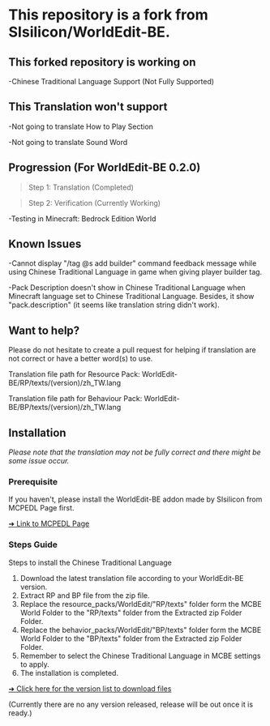 # This repository is a fork from SIsilicon/WorldEdit-BE.
## This forked repository is working on
-Chinese Traditional Language Support (Not Fully Supported)

## This Translation won't support
-Not going to translate How to Play Section

-Not going to translate Sound Word

## Progression (For WorldEdit-BE 0.2.0)
>Step 1: Translation (Completed)

>Step 2: Verification (Currently Working)

-Testing in Minecraft: Bedrock Edition World

## Known Issues
-Cannot display "/tag @s add builder" command feedback message while using Chinese Traditional Language in game when giving player builder tag.

-Pack Description doesn't show in Chinese Traditional Language when Minecraft language set to Chinese Traditional Language. Besides, it show "pack.description" (it seems like translation string didn't work).

## Want to help?
Please do not hesitate to create a pull request for helping if translation are not correct or have a better word(s) to use.

Translation file path for Resource Pack: WorldEdit-BE/RP/texts/(version)/zh_TW.lang

Translation file path for Behaviour Pack: WorldEdit-BE/BP/texts/(version)/zh_TW.lang

## Installation
*Please note that the translation may not be fully correct and there might be some issue occur.*

### Prerequisite
If you haven't, please install the WorldEdit-BE addon made by SIsilicon from MCPEDL Page first.

<a href="https://mcpedl.com/worldedit-be-addon/">➜ Link to MCPEDL Page</a>
### Steps Guide
Steps to install the Chinese Traditional Language
1. Download the latest translation file according to your WorldEdit-BE version.
2. Extract RP and BP file from the zip file.
3. Replace the resource_packs/WorldEdit/"RP/texts" folder form the MCBE World Folder to the "RP/texts" folder from the Extracted zip Folder Folder.
4. Replace the behavior_packs/WorldEdit/"BP/texts" folder form the MCBE World Folder to the "BP/texts" folder from the Extracted zip Folder Folder.
5. Remember to select the Chinese Traditional Language in MCBE settings to apply.
6. The installation is completed.

<a href="https://github.com/XuPaperCup/WorldEdit-BE/releases">➜ Click here for the version list to download files</a>

(Currently there are no any version released, release will be out once it is ready.)
